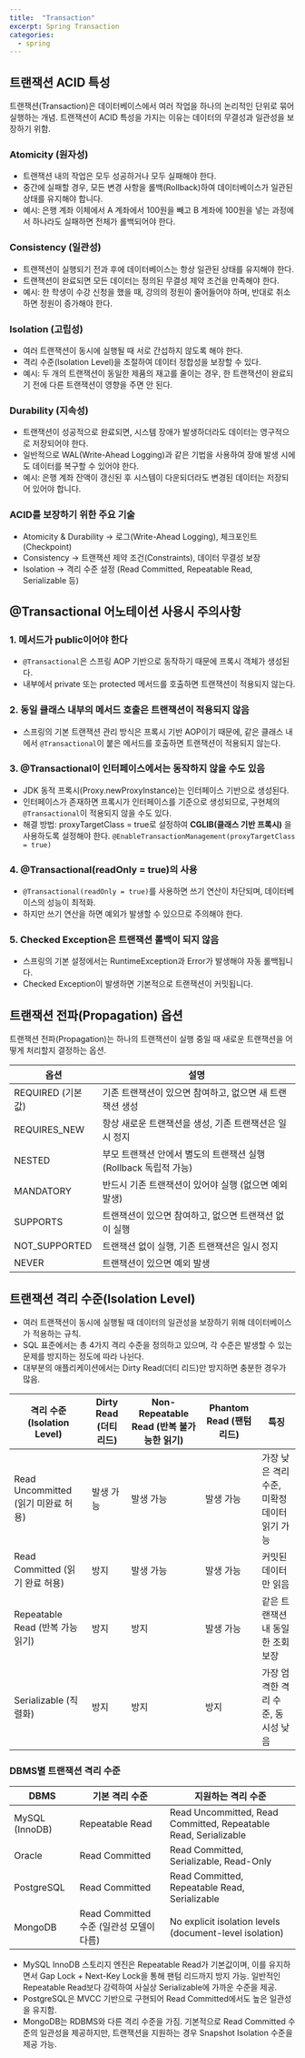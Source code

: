 ```yaml
---
title:  "Transaction"
excerpt: Spring Transaction
categories:
  - spring
---
```



## 트랜잭션 ACID 특성
트랜잭션(Transaction)은 데이터베이스에서 여러 작업을 하나의 논리적인 단위로 묶어 실행하는 개념. 트랜잭션이 ACID 특성을 가지는 이유는 데이터의 무결성과 일관성을 보장하기 위함.

### Atomicity (원자성)

- 트랜잭션 내의 작업은 모두 성공하거나 모두 실패해야 한다.
- 중간에 실패할 경우, 모든 변경 사항을 롤백(Rollback)하여 데이터베이스가 일관된 상태를 유지해야 합니다.
- 예시: 은행 계좌 이체에서 A 계좌에서 100원을 빼고 B 계좌에 100원을 넣는 과정에서 하나라도 실패하면 전체가 롤백되어야 한다.

### Consistency (일관성)

- 트랜잭션이 실행되기 전과 후에 데이터베이스는 항상 일관된 상태를 유지해야 한다.
- 트랜잭션이 완료되면 모든 데이터는 정의된 무결성 제약 조건을 만족해야 한다.
- 예시: 한 학생이 수강 신청을 했을 때, 강의의 정원이 줄어들어야 하며, 반대로 취소하면 정원이 증가해야 한다.

### Isolation (고립성)

- 여러 트랜잭션이 동시에 실행될 때 서로 간섭하지 않도록 해야 한다.
- 격리 수준(Isolation Level)을 조절하여 데이터 정합성을 보장할 수 있다.
- 예시: 두 개의 트랜잭션이 동일한 제품의 재고를 줄이는 경우, 한 트랜잭션이 완료되기 전에 다른 트랜잭션이 영향을 주면 안 된다.

### Durability (지속성)

- 트랜잭션이 성공적으로 완료되면, 시스템 장애가 발생하더라도 데이터는 영구적으로 저장되어야 한다.
- 일반적으로 WAL(Write-Ahead Logging)과 같은 기법을 사용하여 장애 발생 시에도 데이터를 복구할 수 있어야 한다.
- 예시: 은행 계좌 잔액이 갱신된 후 시스템이 다운되더라도 변경된 데이터는 저장되어 있어야 합니다.

### ACID를 보장하기 위한 주요 기술
- Atomicity & Durability → 로그(Write-Ahead Logging), 체크포인트(Checkpoint)
- Consistency → 트랜잭션 제약 조건(Constraints), 데이터 무결성 보장
- Isolation → 격리 수준 설정 (Read Committed, Repeatable Read, Serializable 등)


## @Transactional 어노테이션 사용시 주의사항

### 1. 메서드가 public이어야 한다
- `@Transactional`은 스프링 AOP 기반으로 동작하기 때문에 프록시 객체가 생성된다.
- 내부에서 private 또는 protected 메서드를 호출하면 트랜잭션이 적용되지 않는다.

### 2. 동일 클래스 내부의 메서드 호출은 트랜잭션이 적용되지 않음
- 스프링의 기본 트랜잭션 관리 방식은 프록시 기반 AOP이기 때문에, 같은 클래스 내에서 `@Transactional`이 붙은 메서드를 호출하면 트랜잭션이 적용되지 않는다.

### 3. @Transactional이 인터페이스에서는 동작하지 않을 수도 있음
- JDK 동적 프록시(Proxy.newProxyInstance)는 인터페이스 기반으로 생성된다.
- 인터페이스가 존재하면 프록시가 인터페이스를 기준으로 생성되므로, 구현체의 `@Transactional`이 적용되지 않을 수도 있다.
- 해결 방법: proxyTargetClass = true로 설정하여 **CGLIB(클래스 기반 프록시)** 을 사용하도록 설정해야 한다.
`@EnableTransactionManagement(proxyTargetClass = true)`

### 4. @Transactional(readOnly = true)의 사용
- `@Transactional(readOnly = true)`를 사용하면 쓰기 연산이 차단되며, 데이터베이스의 성능이 최적화.
- 하지만 쓰기 연산을 하면 예외가 발생할 수 있으므로 주의해야 한다.

### 5. Checked Exception은 트랜잭션 롤백이 되지 않음
- 스프링의 기본 설정에서는 RuntimeException과 Error가 발생해야 자동 롤백됩니다.
- Checked Exception이 발생하면 기본적으로 트랜잭션이 커밋됩니다.


## 트랜잭션 전파(Propagation) 옵션
트랜잭션 전파(Propagation)는 하나의 트랜잭션이 실행 중일 때 새로운 트랜잭션을 어떻게 처리할지 결정하는 옵션.

  
옵션	| 설명
---- | ----
REQUIRED (기본값) | 기존 트랜잭션이 있으면 참여하고, 없으면 새 트랜잭션 생성
REQUIRES_NEW | 항상 새로운 트랜잭션을 생성, 기존 트랜잭션은 일시 정지
NESTED | 부모 트랜잭션 안에서 별도의 트랜잭션 실행 (Rollback 독립적 가능)
MANDATORY | 반드시 기존 트랜잭션이 있어야 실행 (없으면 예외 발생)
SUPPORTS | 트랜잭션이 있으면 참여하고, 없으면 트랜잭션 없이 실행
NOT_SUPPORTED | 트랜잭션 없이 실행, 기존 트랜잭션은 일시 정지
NEVER | 트랜잭션이 있으면 예외 발생
  

## 트랜잭션 격리 수준(Isolation Level)
- 여러 트랜잭션이 동시에 실행될 때 데이터의 일관성을 보장하기 위해 데이터베이스가 적용하는 규칙.
- SQL 표준에서는 총 4가지 격리 수준을 정의하고 있으며, 각 수준은 발생할 수 있는 문제를 방지하는 정도에 따라 나뉜다.
- 대부분의 애플리케이션에서는 Dirty Read(더티 리드)만 방지하면 충분한 경우가 많음.
  
격리 수준 (Isolation Level) | Dirty Read (더티 리드) | Non-Repeatable Read (반복 불가능한 읽기) | Phantom Read (팬텀 리드) | 특징
---- | ---- | ---- | ---- | ----
Read Uncommitted (읽기 미완료 허용) | 발생 가능 | 발생 가능 | 발생 가능 | 가장 낮은 격리 수준, 미확정 데이터 읽기 가능
Read Committed (읽기 완료 허용) | 방지 | 발생 가능 | 발생 가능 | 커밋된 데이터만 읽음
Repeatable Read (반복 가능 읽기) | 방지 | 방지 | 발생 가능 | 같은 트랜잭션 내 동일한 조회 보장
Serializable (직렬화) | 방지 | 방지 | 방지 | 가장 엄격한 격리 수준, 동시성 낮음


### DBMS별 트랜잭션 격리 수준

| DBMS | 기본 격리 수준 | 지원하는 격리 수준 |
| --- | --- | --- |
| MySQL (InnoDB) | Repeatable Read | Read Uncommitted, Read Committed, Repeatable Read, Serializable |
| Oracle | Read Committed | Read Committed, Serializable, Read-Only |
| PostgreSQL | Read Committed | Read Committed, Repeatable Read, Serializable |
| MongoDB | Read Committed 수준 (일관성 모델이 다름) | No explicit isolation levels (document-level isolation) |

- MySQL InnoDB 스토리지 엔진은 Repeatable Read가 기본값이며, 이를 유지하면서 Gap Lock + Next-Key Lock을 통해 팬텀 리드까지 방지 가능. 일반적인 Repeatable Read보다 강력하여 사실상 Serializable에 가까운 수준을 제공.
- PostgreSQL은 MVCC 기반으로 구현되어 Read Committed에서도 높은 일관성을 유지함.
- MongoDB는 RDBMS와 다른 격리 수준을 가짐. 기본적으로 Read Committed 수준의 일관성을 제공하지만, 트랜잭션을 지원하는 경우 Snapshot Isolation 수준을 제공 가능.